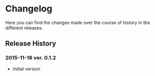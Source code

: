 # Changelog

Here you can find the changes made over the course of history in the different releases.

## Release History

### 2015-11-18 ver. 0.1.2
* Initial version
